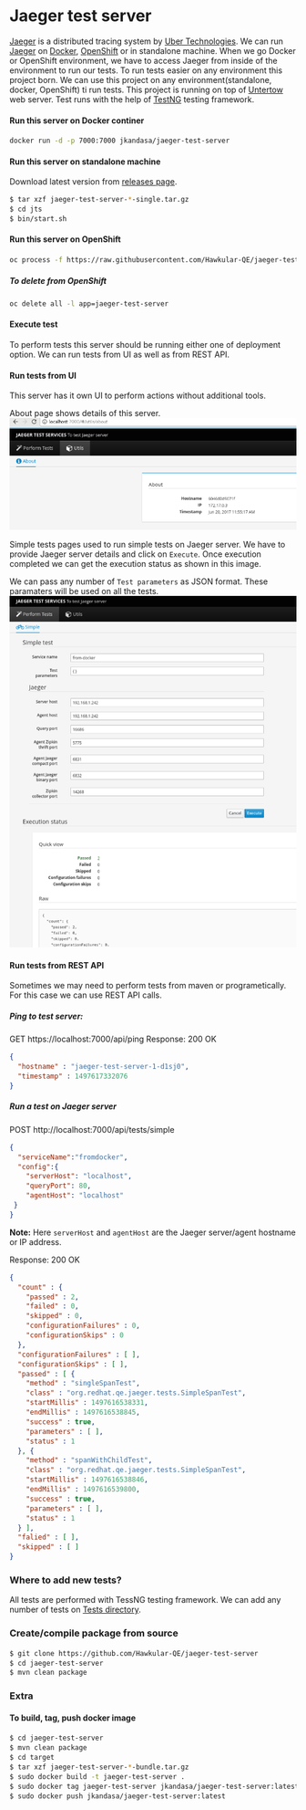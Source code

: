 # Jaeger test server
[Jaeger](https://github.com/uber/jaeger) is a distributed tracing system by [Uber Technologies](http://uber.github.io/). We can run [Jaeger](https://github.com/uber/jaeger) on [Docker](https://www.docker.io), [OpenShift](https://openshift.io/) or in standalone machine. When we go Docker or OpenShift environment, we have to access Jaeger from inside of the environment to run our tests. To run tests easier on any environment this project born. We can use this project on any environment(standalone, docker, OpenShift) ti run tests. This project is running on top of [Untertow](http://undertow.io/) web server. Test runs with the help of [TestNG](http://testng.org/doc/) testing framework.

#### Run this server on Docker continer
```bash
docker run -d -p 7000:7000 jkandasa/jaeger-test-server
```

#### Run this server on standalone machine
Download latest version from [releases page](https://github.com/Hawkular-QE/jaeger-test-server/releases).
```bash
$ tar xzf jaeger-test-server-*-single.tar.gz
$ cd jts
$ bin/start.sh
```
#### Run this server on OpenShift
```bash
oc process -f https://raw.githubusercontent.com/Hawkular-QE/jaeger-test-server/master/openshift-jaeger-test-server-template.yaml | oc create -f -
```
##### To delete from OpenShift
```bash
oc delete all -l app=jaeger-test-server
```

#### Execute test
To perform tests this server should be running either one of deployment option. We can run tests from UI as well as from REST API.

#### Run tests from UI
This server has it own UI to perform actions without additional tools.

About page shows details of this server.
![About page](doc/images/jts-ui-about.png "JTS about page")


Simple tests pages used to run simple tests on Jaeger server. We have to provide Jaeger server details and click on `Execute`. Once execution completed we can get the execution status as shown in this image.

We can pass any number of `Test parameters` as JSON format. These paramaters will be used on all the tests.
![Simple tests page](doc/images/jts-ui-tests-simple.png "JTS simple tests page")


#### Run tests from REST API
Sometimes we may need to perform tests from maven or programetically. For this case we can use REST API calls.

##### Ping to test server:
GET https://localhost:7000/api/ping
Response: 200 OK
```json
{
  "hostname" : "jaeger-test-server-1-d1sj0",
  "timestamp" : 1497617332076
}
```
##### Run a test on Jaeger server
POST http://localhost:7000/api/tests/simple
```json
{
  "serviceName":"fromdocker",
  "config":{
    "serverHost": "localhost",
    "queryPort": 80,
    "agentHost": "localhost"
 }
}
```
**Note:** Here `serverHost` and `agentHost` are the Jaeger server/agent hostname or IP address.

Response: 200 OK
```json
{
  "count" : {
    "passed" : 2,
    "failed" : 0,
    "skipped" : 0,
    "configurationFailures" : 0,
    "configurationSkips" : 0
  },
  "configurationFailures" : [ ],
  "configurationSkips" : [ ],
  "passed" : [ {
    "method" : "singleSpanTest",
    "class" : "org.redhat.qe.jaeger.tests.SimpleSpanTest",
    "startMillis" : 1497616538331,
    "endMillis" : 1497616538845,
    "success" : true,
    "parameters" : [ ],
    "status" : 1
  }, {
    "method" : "spanWithChildTest",
    "class" : "org.redhat.qe.jaeger.tests.SimpleSpanTest",
    "startMillis" : 1497616538846,
    "endMillis" : 1497616539800,
    "success" : true,
    "parameters" : [ ],
    "status" : 1
  } ],
  "falied" : [ ],
  "skipped" : [ ]
}
```

### Where to add new tests?
All tests are performed with TessNG testing framework. We can add any number of tests on [Tests directory](src/main/java/org/redhat/qe/jaeger/tests).

### Create/compile package from source
```bash
$ git clone https://github.com/Hawkular-QE/jaeger-test-server
$ cd jaeger-test-server
$ mvn clean package
```

### Extra
#### To build, tag, push docker image
```bash
$ cd jaeger-test-server
$ mvn clean package
$ cd target
$ tar xzf jaeger-test-server-*-bundle.tar.gz
$ sudo docker build -t jaeger-test-server .
$ sudo docker tag jaeger-test-server jkandasa/jaeger-test-server:latest
$ sudo docker push jkandasa/jaeger-test-server:latest
```
